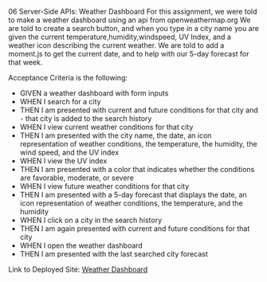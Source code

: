 

06 Server-Side APIs: Weather Dashboard
For this assignment, we were told to make a weather dashboard using an api from openweathermap.org We are told to create a search button, and when you type in a city name you are given the current temperature,humidity,windspeed, UV Index, and a weather icon describing the current weather. We are told to add a moment.js to get the current date, and to help with our 5-day forecast for that week. 

Acceptance Criteria is the following: 
- GIVEN a weather dashboard with form inputs
- WHEN I search for a city
- THEN I am presented with current and future conditions for that city and - that city is added to the search history
- WHEN I view current weather conditions for that city
- THEN I am presented with the city name, the date, an icon representation of weather conditions, the temperature, the humidity, the wind speed, and the UV index
- WHEN I view the UV index
- THEN I am presented with a color that indicates whether the conditions are favorable, moderate, or severe
- WHEN I view future weather conditions for that city
- THEN I am presented with a 5-day forecast that displays the date, an icon representation of weather conditions, the temperature, and the humidity
- WHEN I click on a city in the search history
- THEN I am again presented with current and future conditions for that city
- WHEN I open the weather dashboard
- THEN I am presented with the last searched city forecast

 Link to Deployed Site: [Weather Dashboard ](https://garrib10.github.io/Weather-Dashboard/.)